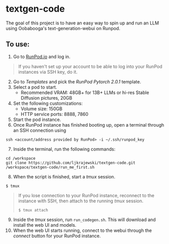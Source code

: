# textgen-code
The goal of this project is to have an easy way to spin up and run an LLM using Oobabooga's text-generation-webui on Runpod.

## To use:
1. Go to [RunPod.io](https://runpod.io/) and log in.
> If you haven't set up your account to be able to log into your RunPod instances via SSH key, do it.   
2. Go to _Templates_ and pick the _RunPod Pytorch 2.0.1_ template.
3. Select a pod to start.
   - Recommended VRAM:  48GB+ for 13B+ LLMs or hi-res Stable Diffusion pictures, 20GB
4. Set the following customizations:
   - Volume size: 150GB
   - HTTP service ports: 8888, 7860
5. Start the pod instance.
6. Once RunPod instance has finished booting up, open a terminal through an SSH connection using 
```
ssh <account/address provided by RunPod> -i ~/.ssh/runpod_key
```  
7. Inside the terminal, run the following commands:
```
cd /workspace
git clone https://github.com/ljkrajewski/textgen-code.git
/workspace/textgen-code/run_me_first.sh
```
8. When the script is finished, start a _tmux_ session.
```
$ tmux
```
> If you lose connection to your RunPod instance, reconnect to the instance with SSH, then attach to the running _tmux_ session.
> ```
> $ tmux attach
> ```
9. Inside the _tmux_ session, run ```run_codegen.sh```. This will download and install the web UI and models.
10. When the web UI starts running, connect to the webui through the _connect_ button for your RunPod instance.
